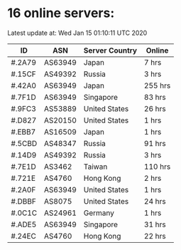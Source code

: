 # 16 online servers:

Latest update at: Wed Jan 15 01:10:11 UTC 2020

| ID | ASN | Server Country | Online |
| -- | --- | -------------- | ------ |
| #.2A79 | AS63949 | Japan | 7 hrs |
| #.15CF | AS49392 | Russia | 3 hrs |
| #.42A0 | AS63949 | Japan | 255 hrs |
| #.7F1D | AS63949 | Singapore | 83 hrs |
| #.9FC3 | AS53889 | United States | 26 hrs |
| #.D827 | AS20150 | United States | 1 hrs |
| #.EBB7 | AS16509 | Japan | 1 hrs |
| #.5CBD | AS48347 | Russia | 91 hrs |
| #.14D9 | AS49392 | Russia | 3 hrs |
| #.7E1D | AS3462 | Taiwan | 110 hrs |
| #.721E | AS4760 | Hong Kong | 2 hrs |
| #.2A0F | AS63949 | United States | 1 hrs |
| #.DBBF | AS8075 | United States | 24 hrs |
| #.0C1C | AS24961 | Germany | 1 hrs |
| #.ADE5 | AS63949 | Singapore | 31 hrs |
| #.24EC | AS4760 | Hong Kong | 22 hrs |

